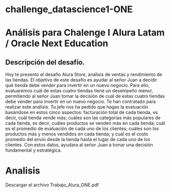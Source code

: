 # challenge_datascience1-ONE


# Análisis para Chalenge I Alura Latam / Oracle Next Education

## Descripción del desafío.

Hoy te presento el desafío Alura Store, análisis de ventas y rendimiento de las tiendas. El objetivo de este desafío es ayudar al señor Juan a decidir qué tienda debe vender para invertir en un nuevo negocio. Para ello, evaluaremos cuál de estas cuatro tiendas tiene un desempeño menor, permitiendo al señor Juan tomar la decisión de cuál de estas cuatro tiendas debe vender para invertir en un nuevo negocio.
Te han contratado para realizar este análisis. Tu jefe nos ha pedido que hagas la evaluación basándose en estos cinco aspectos: facturación total de cada tienda, es decir, cuál tienda vende más; cuáles son las categorías más populares de cada tienda, es decir, cuáles productos se venden más en cada tienda; cuál es el promedio de evaluación de cada uno de los clientes; cuáles son los productos más y menos vendidos en cada tienda; y cuál es el costo promedio del envío desde la tienda hasta el lugar de cada uno de los clientes.
Con estos datos, ayudara al señor Juan a tomar una decisión fundamental y estratégica.

# Analisis 
  Descargar el archivo Trabajo_Alura_ONE.pdf
##
